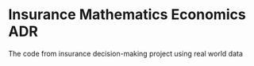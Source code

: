 # Insurance Mathematics Economics ADR 
 The code from insurance decision-making project using real world data
